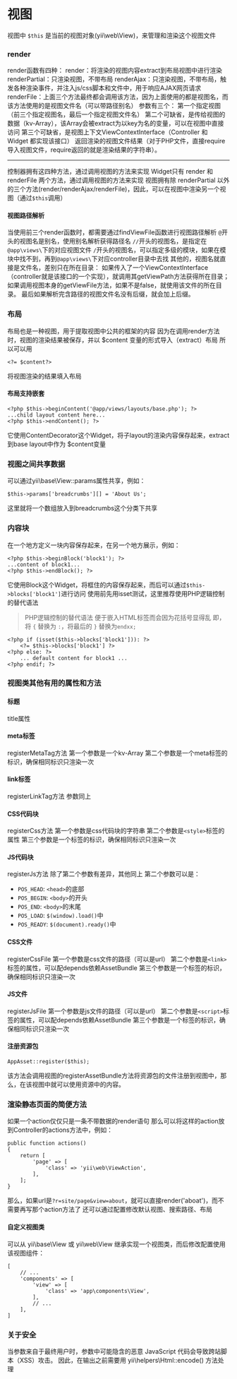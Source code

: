 # 视图

视图中 `$this` 是当前的视图对象(yii\web\View)，来管理和渲染这个视图文件

### render
render函数有四种：
render：将渲染的视图内容extract到布局视图中进行渲染
renderPartial：只渲染视图，不带布局
renderAjax：只渲染视图，不带布局，触发各种渲染事件，并注入js/css脚本和文件中，用于响应AJAX网页请求
renderFile：上面三个方法最终都会调用该方法，因为上面使用的都是视图名，而该方法使用的是视图文件名（可以带路径别名）
参数有三个：
第一个指定视图（前三个指定视图名，最后一个指定视图文件名）
第二个可缺省，是传给视图的数据（kv-Array），该Array会被extract为以key为名的变量，可以在视图中直接访问
第三个可缺省，是视图上下文ViewContextInterface（Controller 和 Widget 都实现该接口）
返回渲染的视图文件结果（对于PHP文件，直接require导入视图文件，require返回的就是渲染结果的字符串）。
******
控制器拥有这四种方法，通过调用视图的方法来实现
Widget只有 render 和 renderFile 两个方法，通过调用视图的方法来实现
视图拥有除 renderPartial 以外的三个方法(render/renderAjax/renderFile)，因此，可以在视图中渲染另一个视图（通过`$this`调用）

#### 视图路径解析
当使用前三个render函数时，都需要通过findViewFile函数进行视图路径解析
`@`开头的视图名是别名，使用别名解析获得路径名
`//`开头的视图名，是指定在`@app\views\`下的对应视图文件
`/`开头的视图名，可以指定多级的模块，如果在模块中找不到，再到`@app\views\`下对应controller目录中去找
其他的，视图名就直接是文件名，差别只在所在目录：
如果传入了一个ViewContextInterface（controller就是该接口的一个实现），就调用其getViewPath方法获得所在目录；
如果调用视图本身的getViewFile方法，如果不是false，就使用该文件的所在目录。
最后如果解析完含路径的视图文件名没有后缀，就会加上后缀。

### 布局
布局也是一种视图，用于提取视图中公共的框架的内容
因为在调用render方法时，视图的渲染结果被保存，并以 $content 变量的形式导入（extract）布局
所以可以用
```
<?= $content?>
```
将视图渲染的结果填入布局
#### 布局支持嵌套
```
<?php $this->beginContent('@app/views/layouts/base.php'); ?>
...child layout content here...
<?php $this->endContent(); ?>
```
它使用ContentDecorator这个Widget，将子layout的渲染内容保存起来，extract 到base layout中作为 $content变量

### 视图之间共享数据
可以通过yii\base\View::params属性共享，例如：
```
$this->params['breadcrumbs'][] = 'About Us';
```
这里就将一个数组放入到breadcrumbs这个分类下共享

### 内容块
在一个地方定义一块内容保存起来，在另一个地方展示，例如：
```
<?php $this->beginBlock('block1'); ?>
...content of block1...
<?php $this->endBlock(); ?>
```
它使用Block这个Widget，将框住的内容保存起来，而后可以通过`$this->blocks['block1']`进行访问
使用前先用isset测试，这里推荐使用PHP逻辑控制的替代语法
> PHP逻辑控制的替代语法
> 便于嵌入HTML标签而会因为花括号显得乱
> 即，将 `{` 替换为 `:`，将最后的 `}` 替换为`endxx;`
```
<?php if (isset($this->blocks['block1'])): ?>
    <?= $this->blocks['block1'] ?>
<?php else: ?>
    ... default content for block1 ...
<?php endif; ?>
```

### 视图类其他有用的属性和方法
#### 标题
title属性
#### meta标签
registerMetaTag方法
第一个参数是一个kv-Array
第二个参数是一个meta标签的标识，确保相同标识只渲染一次
#### link标签
registerLinkTag方法
参数同上
#### CSS代码块
registerCss方法
第一个参数是css代码块的字符串
第二个参数是`<style>`标签的属性
第三个参数是一个标签的标识，确保相同标识只渲染一次
#### JS代码块
registerJs方法
除了第二个参数有差异，其他同上
第二个参数可以是：
+ `POS_HEAD`: `<head>`的底部
+ `POS_BEGIN`: `<body>`的开头
+ `POS_END`: `<body>`的末尾
+ `POS_LOAD`: `$(window).load()`中
+ `POS_READY`: `$(document).ready()`中
#### CSS文件
registerCssFile
第一个参数是css文件的路径（可以是url）
第二个参数是`<link>`标签的属性，可以配depends依赖AssetBundle
第三个参数是一个标签的标识，确保相同标识只渲染一次
#### JS文件
registerJsFile
第一个参数是js文件的路径（可以是url）
第二个参数是`<script>`标签的属性，可以配depends依赖AssetBundle
第三个参数是一个标签的标识，确保相同标识只渲染一次
#### 注册资源包
```
AppAsset::register($this);
```
该方法会调用视图的registerAssetBundle方法将资源包的文件注册到视图中，那么，在该视图中就可以使用资源中的内容。


### 渲染静态页面的简便方法
如果一个action仅仅只是一条不带数据的render语句
那么可以将这样的action放到Controller的actions方法中，例如：
```
public function actions()
{
    return [
        'page' => [
            'class' => 'yii\web\ViewAction',
        ],
    ];
}
```
那么，如果url是`?r=site/page&view=about`，就可以直接render('aboat')，而不需要再写那个action方法了
还可以通过配置修改默认视图、搜索路径、布局

#### 自定义视图类
可以从 yii\base\View 或 yii\web\View 继承实现一个视图类，而后修改配置使用该视图组件：
```
[
    // ...
    'components' => [
        'view' => [
            'class' => 'app\components\View',
        ],
        // ...
    ],
]
```


### 关于安全
当参数来自于最终用户时，参数中可能隐含的恶意 JavaScript 代码会导致跨站脚本（XSS）攻击。
因此，在输出之前需要用 yii\helpers\Html::encode() 方法处理

